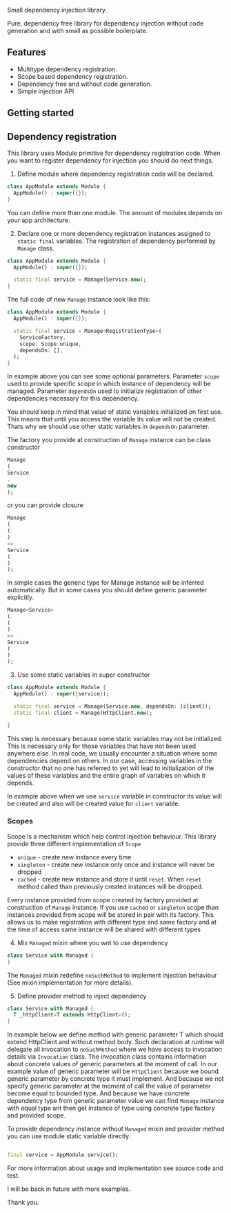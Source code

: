 Small dependency injection library.

Pure, dependency free library for dependency injection without code generation and with small as possible boilerplate.

## Features

- Multitype dependency registration.
- Scope based dependency registration.
- Dependency free and without code generation.
- Simple injection API

## Getting started

## Dependency registration

This library uses Module primitive for dependency registration code. When
you want to register dependency for injection you should do next things.

1. Define module where dependency registration code will be declared.

```dart
class AppModule extends Module {
  AppModule() : super({});
}
```

You can define more than one module. The amount of modules depends on your app
architecture.

2. Declare one or more dependency registration instances assigned to `static
   final` variables. The registration of dependency performed by `Manage` class.

```dart
class AppModule extends Module {
  AppModule() : super({});

  static final service = Manage(Service.new);
}
```

The full code of new `Manage` instance look like this:

```dart
class AppModule extends Module {
  AppModule() : super({});

  static final service = Manage<RegistrationType>(
    ServiceFactory,
    scope: Scope.unique,
    dependsOn: [],
  );
}
```

In example above you can see some optional parameters. Parameter `scope` used
to provide specific scope in which instance of dependency will be managed.
Parameter `dependsOn` used to initialize registration of other dependencies
necessary for this dependency.

You should keep in mind that value of static variables initialized on first
use. This means that until you access the variable its value will not be
created. Thats why we should use other static variables in `dependsOn`
parameter.

The factory you provide at construction of `Manage` instance can be class
constructor

```dart
Manage
(
Service
.
new
);
```

or you can provide closure

```dart
Manage
(
(
)
=>
Service
(
)
);
```

In simple cases the generic type for Manage instance will be inferred
automatically. But in some cases you should define generic parameter
explicitly.

```dart
Manage<Service>
(
(
)
=>
Service
(
)
);
```

3. Use some static variables in super constructor

```dart
class AppModule extends Module {
  AppModule() : super({service});

  static final service = Manage(Service.new, dependsOn: [client]);
  static final client = Manage(HttpClient.new);

}
```

This step is necessary because some static variables may not be initialized.
This is necessary only for those variables that have not been used anywhere else.
In real code, we usually encounter a situation where some dependencies
depend on others. In our case, accessing variables in the constructor that
no one has referred to yet will lead to initialization of the values of
these variables and the entire graph of variables on which it depends.

In example above when we use `service` variable in constructor its value
will be created and also will be created value for `client` variable.

### Scopes

Scope is a mechanism which help control injection behaviour. This library
provide three different implementation of `Scope`

- `unique` - create new instance every time
- `singleton` - create new instance only once and instance will never be dropped
- `cached` - create new instance and store it until `reset`. When `reset`
  method called than previously created instances will be dropped.

Every instance provided from scope created by factory provided at
construction of `Manage` instance. If you use `cached` or `singleton` scope
than instances provided from scope will be stored in pair with its factory.
This allows us to make registration with different type and same factory and
at the time of access same instance will be shared with different types

4. Mix `Managed` mixin where you wnt to use dependency

```dart
class Service with Managed {
}
```

The `Managed` mixin redefine `noSuchMethod` to implement injection behaviour
(See mixin implementation for more details).

5. Define provider method to inject dependency

```dart
class Service with Managed {
  T _httpClient<T extends HttpClient>();
}
```

In example below we define method with generic parameter T which should
extend HttpClient and without method body. Such declaration at runtime will
delegate all invocation to `noSuchMethod` where we have access to
invocation details via `Invocation` class. The invocation class contains
information about concrete values of generic parameters at the moment of
call. In our example value of generic parameter will be `HttpClient` because we
bound generic parameter by concrete type it must implement. And because we
not specify generic parameter at the moment of call the value of parameter
become equal to bounded type. And because we have concrete dependency type
from generic parameter value we can find `Manage` instance with equal type
ant then get instance of type using concrete type factory and provided scope.

To provide dependency instance without `Managed` mixin and provider method
you can use module static variable directly.

```dart

final service = AppModule.service();
```

For more information about usage and implementation see source code and test.

I will be back in future with more examples.

Thank you.
